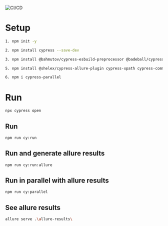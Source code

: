 ![CI/CD](https://github.com/sharminmanjur/Automation-Exercise/actions/workflows/builspec.yml/badge.svg)

# Setup

```bash
1. npm init -y
```
```bash
2. npm install cypress --save-dev
```
```bash
3. npm install @bahmutov/cypress-esbuild-preprocessor @badeball/cypress-cucumber-preprocessor @shelex/cypress-allure-plugin --save-dev
```
```bash
5. npm install @shelex/cypress-allure-plugin cypress-xpath cypress-commands cypress-wait-until cypress-real-events --save-dev
```
```bash
6. npm i cypress-parallel
```
# Run

```bash
npx cypress open
```
<!-- In config file comment out specPattern respectively to run the scripts. /purchaseflow.feature is for task 1 and /API.feature is for task 2. Change the email in step definition: 'I have the user details' before running task 2-->

<!-- I have installed and configured allure report but wasn't able to run successfully. So below commands won't work-->

## Run

```bash
npm run cy:run
```

## Run and generate allure results
```bash
npm run cy:run:allure
```
## Run in parallel with allure results
```bash
npm run cy:parallel  
```
## See allure results
```bash
allure serve .\allure-results\ 
```
